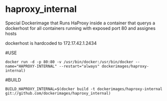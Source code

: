 haproxy_internal
================

Special Dockerimage that Runs HaProxy inside a container that querys a dockerhost for all containers running with exposed port 80 and assignes hosts


dockerhost is hardcoded to 172.17.42.1.2434

    
#USE

    docker run -d -p 80:80 -v /usr/bin/docker:/usr/bin/docker --name="HAPROXY-INTERNAL" --restart="always" dockerimages/haproxy-internal)
    
#BUILD 

    BUILD_HAPROXY_INTERNAL=$(docker build -t dockerimages/haproxy-internal git://github.com/dockerimages/haproxy_internal)
